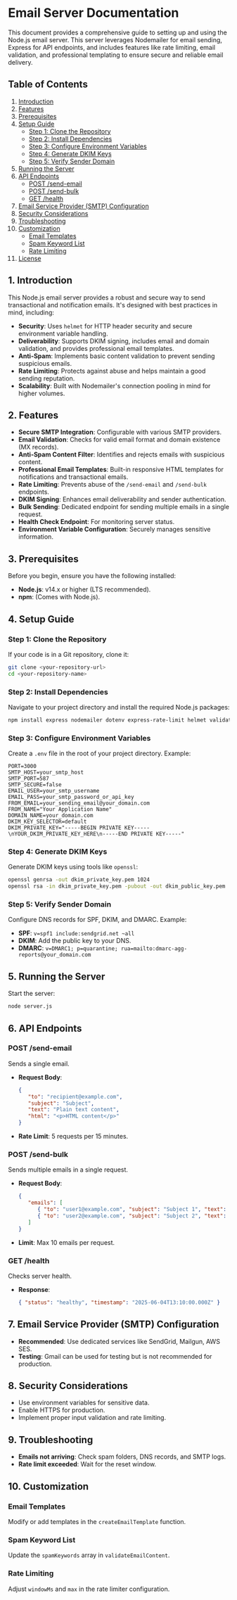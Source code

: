 
# Email Server Documentation

This document provides a comprehensive guide to setting up and using the Node.js email server. This server leverages Nodemailer for email sending, Express for API endpoints, and includes features like rate limiting, email validation, and professional templating to ensure secure and reliable email delivery.

## Table of Contents
1. [Introduction](#introduction)  
2. [Features](#features)  
3. [Prerequisites](#prerequisites)  
4. [Setup Guide](#setup-guide)  
    - [Step 1: Clone the Repository](#step-1-clone-the-repository)  
    - [Step 2: Install Dependencies](#step-2-install-dependencies)  
    - [Step 3: Configure Environment Variables](#step-3-configure-environment-variables)  
    - [Step 4: Generate DKIM Keys](#step-4-generate-dkim-keys)  
    - [Step 5: Verify Sender Domain](#step-5-verify-sender-domain)  
5. [Running the Server](#running-the-server)  
6. [API Endpoints](#api-endpoints)  
    - [POST /send-email](#post-send-email)  
    - [POST /send-bulk](#post-send-bulk)  
    - [GET /health](#get-health)  
7. [Email Service Provider (SMTP) Configuration](#email-service-provider-smtp-configuration)  
8. [Security Considerations](#security-considerations)  
9. [Troubleshooting](#troubleshooting)  
10. [Customization](#customization)  
     - [Email Templates](#email-templates)  
     - [Spam Keyword List](#spam-keyword-list)  
     - [Rate Limiting](#rate-limiting)  
11. [License](#license)  



## 1. Introduction
This Node.js email server provides a robust and secure way to send transactional and notification emails. It's designed with best practices in mind, including:

- **Security**: Uses `helmet` for HTTP header security and secure environment variable handling.  
- **Deliverability**: Supports DKIM signing, includes email and domain validation, and provides professional email templates.  
- **Anti-Spam**: Implements basic content validation to prevent sending suspicious emails.  
- **Rate Limiting**: Protects against abuse and helps maintain a good sending reputation.  
- **Scalability**: Built with Nodemailer's connection pooling in mind for higher volumes.  


## 2. Features
- **Secure SMTP Integration**: Configurable with various SMTP providers.  
- **Email Validation**: Checks for valid email format and domain existence (MX records).  
- **Anti-Spam Content Filter**: Identifies and rejects emails with suspicious content.  
- **Professional Email Templates**: Built-in responsive HTML templates for notifications and transactional emails.  
- **Rate Limiting**: Prevents abuse of the `/send-email` and `/send-bulk` endpoints.  
- **DKIM Signing**: Enhances email deliverability and sender authentication.  
- **Bulk Sending**: Dedicated endpoint for sending multiple emails in a single request.  
- **Health Check Endpoint**: For monitoring server status.  
- **Environment Variable Configuration**: Securely manages sensitive information.  


## 3. Prerequisites
Before you begin, ensure you have the following installed:  
- **Node.js**: v14.x or higher (LTS recommended).  
- **npm**: (Comes with Node.js).  



## 4. Setup Guide

### Step 1: Clone the Repository
If your code is in a Git repository, clone it:  
```bash
git clone <your-repository-url>
cd <your-repository-name>
```

### Step 2: Install Dependencies
Navigate to your project directory and install the required Node.js packages:  
```bash
npm install express nodemailer dotenv express-rate-limit helmet validator dns
```

### Step 3: Configure Environment Variables
Create a `.env` file in the root of your project directory. Example:  
```env
PORT=3000
SMTP_HOST=your_smtp_host
SMTP_PORT=587
SMTP_SECURE=false
EMAIL_USER=your_smtp_username
EMAIL_PASS=your_smtp_password_or_api_key
FROM_EMAIL=your_sending_email@your_domain.com
FROM_NAME="Your Application Name"
DOMAIN_NAME=your_domain.com
DKIM_KEY_SELECTOR=default
DKIM_PRIVATE_KEY="-----BEGIN PRIVATE KEY-----\nYOUR_DKIM_PRIVATE_KEY_HERE\n-----END PRIVATE KEY-----"
```

### Step 4: Generate DKIM Keys
Generate DKIM keys using tools like `openssl`:  
```bash
openssl genrsa -out dkim_private_key.pem 1024
openssl rsa -in dkim_private_key.pem -pubout -out dkim_public_key.pem
```

### Step 5: Verify Sender Domain
Configure DNS records for SPF, DKIM, and DMARC. Example:  
- **SPF**: `v=spf1 include:sendgrid.net ~all`  
- **DKIM**: Add the public key to your DNS.  
- **DMARC**: `v=DMARC1; p=quarantine; rua=mailto:dmarc-agg-reports@your_domain.com`  



## 5. Running the Server
Start the server:  
```bash
node server.js
```



## 6. API Endpoints

### POST /send-email
Sends a single email.  
- **Request Body**:  
  ```json
  {
     "to": "recipient@example.com",
     "subject": "Subject",
     "text": "Plain text content",
     "html": "<p>HTML content</p>"
  }
  ```
- **Rate Limit**: 5 requests per 15 minutes.  

### POST /send-bulk
Sends multiple emails in a single request.  
- **Request Body**:  
  ```json
  {
     "emails": [
        { "to": "user1@example.com", "subject": "Subject 1", "text": "Content 1" },
        { "to": "user2@example.com", "subject": "Subject 2", "text": "Content 2" }
     ]
  }
  ```
- **Limit**: Max 10 emails per request.  

### GET /health
Checks server health.  
- **Response**:  
  ```json
  { "status": "healthy", "timestamp": "2025-06-04T13:10:00.000Z" }
  ```



## 7. Email Service Provider (SMTP) Configuration
- **Recommended**: Use dedicated services like SendGrid, Mailgun, AWS SES.  
- **Testing**: Gmail can be used for testing but is not recommended for production.  



## 8. Security Considerations
- Use environment variables for sensitive data.  
- Enable HTTPS for production.  
- Implement proper input validation and rate limiting.  



## 9. Troubleshooting
- **Emails not arriving**: Check spam folders, DNS records, and SMTP logs.  
- **Rate limit exceeded**: Wait for the reset window.  



## 10. Customization

### Email Templates
Modify or add templates in the `createEmailTemplate` function.  

### Spam Keyword List
Update the `spamKeywords` array in `validateEmailContent`.  

### Rate Limiting
Adjust `windowMs` and `max` in the rate limiter configuration.  



